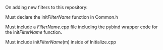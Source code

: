 On adding new filters to this repository:

Must declare the init*FilterName* function in Common.h

Must include a *FilterName*.cpp file including the pybind wrapper code for the init*FilterName* function.

Must include init*FilterName*(m) inside of Initialize.cpp